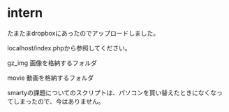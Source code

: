 # intern

たまたまdropboxにあったのでアップロードしました。

localhost/index.phpから参照してください。

gz_img 画像を格納するフォルダ

movie 動画を格納するフォルダ

smartyの課題についてのスクリプトは、パソコンを買い替えたときになくなってしまったので、今はありません。

